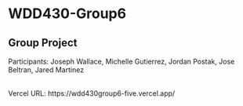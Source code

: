 # WDD430-Group6

## Group Project

Participants:
Joseph Wallace, 
Michelle Gutierrez, 
Jordan Postak, 
Jose Beltran, 
Jared Martinez

<br />
Vercel URL: https://wdd430group6-five.vercel.app/
